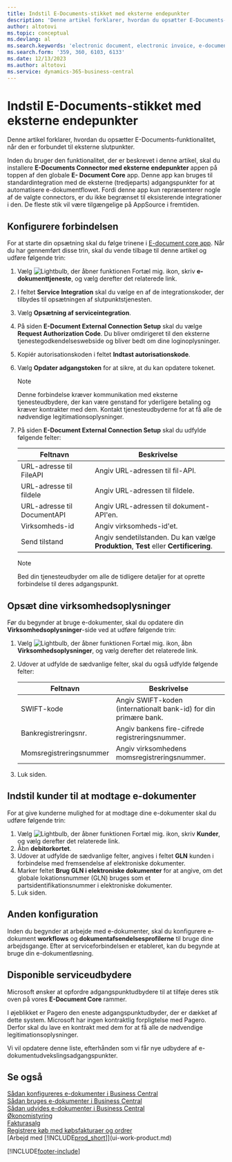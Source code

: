 ```yaml
---
title: Indstil E-Documents-stikket med eksterne endepunkter
description: 'Denne artikel forklarer, hvordan du opsætter E-Documents-funktionalitet, når den er forbundet til eksterne slutpunkter.'
author: altotovi
ms.topic: conceptual
ms.devlang: al
ms.search.keywords: 'electronic document, electronic invoice, e-document, e-invoice, access-point, endpoint'
ms.search.form: '359, 360, 6103, 6133'
ms.date: 12/13/2023
ms.author: altotovi
ms.service: dynamics-365-business-central
---
```


# Indstil E-Documents-stikket med eksterne endepunkter

Denne artikel forklarer, hvordan du opsætter E-Documents-funktionalitet, når den er forbundet til eksterne slutpunkter.

Inden du bruger den funktionalitet, der er beskrevet i denne artikel, skal du installere **E-Documents Connector med eksterne endepunkter** appen på toppen af ​​den globale **E- Document Core** app. Denne app kan bruges til standardintegration med de eksterne (tredjeparts) adgangspunkter for at automatisere e-dokumentflowet. Fordi denne app kun repræsenterer nogle af de valgte connectors, er du ikke begrænset til eksisterende integrationer i den. De fleste stik vil være tilgængelige på AppSource i fremtiden.

## Konfigurere forbindelsen

For at starte din opsætning skal du følge trinene i [E-document core app](finance-how-setup-edocuments.md). Når du har gennemført disse trin, skal du vende tilbage til denne artikel og udføre følgende trin:

1. Vælg ![Lightbulb, der åbner funktionen Fortæl mig.](media/ui-search/search_small.png "Fortæl mig, hvad du vil foretage dig") ikon, skriv **e-dokumenttjeneste**, og vælg derefter det relaterede link.
2. I feltet **Service Integration** skal du vælge en af de integrationskoder, der tilbydes til opsætningen af slutpunktstjenesten.
3. Vælg **Opsætning af serviceintegration**.
4. På siden **E-Document External Connection Setup** skal du vælge **Request Authorization Code**. Du bliver omdirigeret til den eksterne tjenestegodkendelseswebside og bliver bedt om dine loginoplysninger.
5. Kopiér autorisationskoden i feltet **Indtast autorisationskode**.
6. Vælg **Opdater adgangstoken** for at sikre, at du kan opdatere tokenet.

    > [!NOTE]
    > Denne forbindelse kræver kommunikation med eksterne tjenesteudbydere, der kan være genstand for yderligere betaling og kræver kontrakter med dem. Kontakt tjenesteudbyderne for at få alle de nødvendige legitimationsoplysninger.

7. På siden **E-Document External Connection Setup** skal du udfylde følgende felter:

    | Feltnavn | Beskrivelse |
    |---|---|
    | URL-adresse til FileAPI | Angiv URL-adressen til fil-API. |
    | URL-adresse til fildele | Angiv URL-adressen til fildele. |
    | URL-adresse til DocumentAPI | Angiv URL-adressen til dokument-API'en. |
    | Virksomheds-id | Angiv virksomheds-id'et. |
    | Send tilstand | Angiv sendetilstanden. Du kan vælge **Produktion**, **Test** eller **Certificering**. |

    > [!NOTE]
    > Bed din tjenesteudbyder om alle de tidligere detaljer for at oprette forbindelse til deres adgangspunkt.

## Opsæt dine virksomhedsoplysninger

Før du begynder at bruge e-dokumenter, skal du opdatere din **Virksomhedsoplysninger**-side ved at udføre følgende trin:

1. Vælg ![Lightbulb, der åbner funktionen Fortæl mig.](media/ui-search/search_small.png "Fortæl mig, hvad du vil foretage dig") ikon, åbn **Virksomhedsoplysninger**, og vælg derefter det relaterede link.
2. Udover at udfylde de sædvanlige felter, skal du også udfylde følgende felter:

    | Feltnavn | Beskrivelse |
    |---|---|
    | SWIFT-kode | Angiv SWIFT-koden (internationalt bank-id) for din primære bank. |
    | Bankregistreringsnr. | Angiv bankens fire-cifrede registreringsnummer. |
    | Momsregistreringsnummer | Angiv virksomhedens momsregistreringsnummer. |

3. Luk siden.

## Indstil kunder til at modtage e-dokumenter

For at give kunderne mulighed for at modtage dine e-dokumenter skal du udføre følgende trin:

1. Vælg ![Lightbulb, der åbner funktionen Fortæl mig.](media/ui-search/search_small.png "Fortæl mig, hvad du vil foretage dig") ikon, skriv **Kunder**, og vælg derefter det relaterede link.
2. Åbn **debitorkortet**.
3. Udover at udfylde de sædvanlige felter, angives i feltet **GLN** kunden i forbindelse med fremsendelse af elektroniske dokumenter.
4. Marker feltet **Brug GLN i elektroniske dokumenter** for at angive, om det globale lokationsnummer (GLN) bruges som et partsidentifikationsnummer i elektroniske dokumenter.
5. Luk siden.

## Anden konfiguration

Inden du begynder at arbejde med e-dokumenter, skal du konfigurere e-dokument **workflows** og **dokumentafsendelsesprofilerne** til bruge dine arbejdsgange. Efter at serviceforbindelsen er etableret, kan du begynde at bruge din e-dokumentløsning.

## Disponible serviceudbydere

Microsoft ønsker at opfordre adgangspunktudbydere til at tilføje deres stik oven på vores **E-Document Core** rammer.

I øjeblikket er Pagero den eneste adgangspunktudbyder, der er dækket af dette system. Microsoft har ingen kontraktlig forpligtelse med Pagero. Derfor skal du lave en kontrakt med dem for at få alle de nødvendige legitimationsoplysninger.

Vi vil opdatere denne liste, efterhånden som vi får nye udbydere af e-dokumentudvekslingsadgangspunkter.

## Se også

[Sådan konfigureres e-dokumenter i Business Central](finance-how-setup-edocuments.md)  
[Sådan bruges e-dokumenter i Business Central](finance-how-use-edocuments.md)  
[Sådan udvides e-dokumenter i Business Central](/dynamics365/business-central/dev-itpro/developer/devenv-extend-edocuments)  
[Økonomistyring](finance.md)  
[Fakturasalg](sales-how-invoice-sales.md)  
[Registrere køb med købsfakturaer og ordrer](purchasing-how-record-purchases.md)  
[Arbejd med [!INCLUDE[prod_short](includes/prod_short.md)]](ui-work-product.md)

[!INCLUDE[footer-include](includes/footer-banner.md)]
